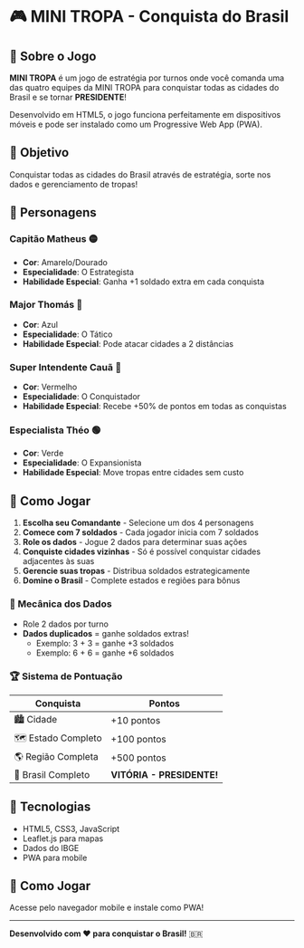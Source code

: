 # 🎮 MINI TROPA - Conquista do Brasil

## 📖 Sobre o Jogo

**MINI TROPA** é um jogo de estratégia por turnos onde você comanda uma das quatro equipes da MINI TROPA para conquistar todas as cidades do Brasil e se tornar **PRESIDENTE**!

Desenvolvido em HTML5, o jogo funciona perfeitamente em dispositivos móveis e pode ser instalado como um Progressive Web App (PWA).

## 🎯 Objetivo

Conquistar todas as cidades do Brasil através de estratégia, sorte nos dados e gerenciamento de tropas!

## 👥 Personagens

### Capitão Matheus 🟡
- **Cor**: Amarelo/Dourado
- **Especialidade**: O Estrategista
- **Habilidade Especial**: Ganha +1 soldado extra em cada conquista

### Major Thomás 🔵
- **Cor**: Azul
- **Especialidade**: O Tático
- **Habilidade Especial**: Pode atacar cidades a 2 distâncias

### Super Intendente Cauã 🔴
- **Cor**: Vermelho
- **Especialidade**: O Conquistador
- **Habilidade Especial**: Recebe +50% de pontos em todas as conquistas

### Especialista Théo 🟢
- **Cor**: Verde
- **Especialidade**: O Expansionista
- **Habilidade Especial**: Move tropas entre cidades sem custo

## 🎲 Como Jogar

1. **Escolha seu Comandante** - Selecione um dos 4 personagens
2. **Comece com 7 soldados** - Cada jogador inicia com 7 soldados
3. **Role os dados** - Jogue 2 dados para determinar suas ações
4. **Conquiste cidades vizinhas** - Só é possível conquistar cidades adjacentes às suas
5. **Gerencie suas tropas** - Distribua soldados estrategicamente
6. **Domine o Brasil** - Complete estados e regiões para bônus

### 🎲 Mecânica dos Dados

- Role 2 dados por turno
- **Dados duplicados** = ganhe soldados extras!
  - Exemplo: 3 + 3 = ganhe +3 soldados
  - Exemplo: 6 + 6 = ganhe +6 soldados

### 🏆 Sistema de Pontuação

| Conquista | Pontos |
|-----------|--------|
| 🏙️ Cidade | +10 pontos |
| 🗺️ Estado Completo | +100 pontos |
| 🌎 Região Completa | +500 pontos |
| 👑 Brasil Completo | **VITÓRIA - PRESIDENTE!** |

## 🚀 Tecnologias

- HTML5, CSS3, JavaScript
- Leaflet.js para mapas
- Dados do IBGE
- PWA para mobile

## 📱 Como Jogar

Acesse pelo navegador mobile e instale como PWA!

---

**Desenvolvido com ❤️ para conquistar o Brasil!** 🇧🇷
